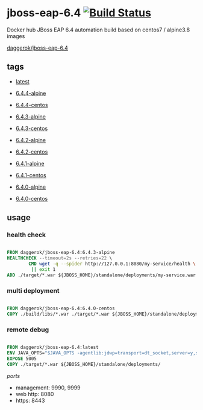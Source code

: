 # jboss-eap-6.4 [![Build Status](https://travis-ci.org/daggerok/jboss-eap-6.4.svg?branch=master)](https://travis-ci.org/daggerok/jboss-eap-6.4)
Docker hub JBoss EAP 6.4 automation build based on centos7 / alpine3.8 images

[daggerok/jboss-eap-6.4](https://hub.docker.com/r/daggerok/jboss-eap-6.4/)

## tags

- [latest](https://github.com/daggerok/jboss-eap-6.4/blob/master/Dockerfile)

- [6.4.4-alpine](https://github.com/daggerok/jboss-eap-6.4/blob/6.4.4-alpine/Dockerfile)
- [6.4.4-centos](https://github.com/daggerok/jboss-eap-6.4/blob/6.4.4-centos/Dockerfile)

- [6.4.3-alpine](https://github.com/daggerok/jboss-eap-6.4/blob/6.4.3-alpine/Dockerfile)
- [6.4.3-centos](https://github.com/daggerok/jboss-eap-6.4/blob/6.4.3-centos/Dockerfile)

- [6.4.2-alpine](https://github.com/daggerok/jboss-eap-6.4/blob/6.4.2-alpine/Dockerfile)
- [6.4.2-centos](https://github.com/daggerok/jboss-eap-6.4/blob/6.4.2-centos/Dockerfile)

- [6.4.1-alpine](https://github.com/daggerok/jboss-eap-6.4/blob/6.4.1-alpine/Dockerfile)
- [6.4.1-centos](https://github.com/daggerok/jboss-eap-6.4/blob/6.4.1-centos/Dockerfile)

- [6.4.0-alpine](https://github.com/daggerok/jboss-eap-6.4/blob/6.4.0-alpine/Dockerfile)
- [6.4.0-centos](https://github.com/daggerok/jboss-eap-6.4/blob/6.4.0-centos/Dockerfile)

## usage

### health check

```Dockerfile

FROM daggerok/jboss-eap-6.4:6.4.3-alpine
HEALTHCHECK --timeout=2s --retries=22 \
        CMD wget -q --spider http://127.0.0.1:8080/my-service/health \
         || exit 1
ADD ./target/*.war ${JBOSS_HOME}/standalone/deployments/my-service.war

```

### multi deployment

```Dockerfile

FROM daggerok/jboss-eap-6.4:6.4.0-centos
COPY ./build/libs/*.war ./target/*.war ${JBOSS_HOME}/standalone/deployments/

```

### remote debug

```Dockerfile

FROM daggerok/jboss-eap-6.4:latest
ENV JAVA_OPTS="$JAVA_OPTS -agentlib:jdwp=transport=dt_socket,server=y,suspend=n,address=5005 "
EXPOSE 5005
COPY ./target/*.war ${JBOSS_HOME}/standalone/deployments/

```

_ports_

- management: 9990, 9999
- web http: 8080
- https: 8443
